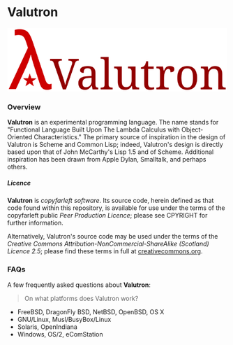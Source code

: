 # Valutron

![Valutron Logo](doc/Valutron.png)

### Overview

**Valutron** is an experimental programming language. The name stands for
"Functional Language Built Upon The Lambda Calculus with Object-Oriented
Characteristics." The primary source of inspiration in the design of Valutron
is Scheme and Common Lisp; indeed, Valutron's design is directly based upon
that of John McCarthy's Lisp 1.5 and of Scheme. Additional inspiration has been
drawn from Apple Dylan, Smalltalk, and perhaps others.

##### Licence

**Valutron** is *copyfarleft software*. Its source code, herein defined as that
code found within this repository, is available for use under the terms of the
copyfarleft public *Peer Production Licence*; please see CPYRIGHT for further 
information.

Alternatively, Valutron's source code may be used under the terms of the
*Creative Commons Attribution-NonCommercial-ShareAlike (Scotland) Licence 2.5*;
please find these terms in full at
[creativecommons.org](https://creativecommons.org/licenses/by-nc-sa/2.5/scotland/legalcode).

### FAQs

A few frequently asked questions about **Valutron**:

> On what platforms does Valutron work?

 * FreeBSD, DragonFly BSD, NetBSD, OpenBSD, OS X
 * GNU/Linux, Musl/BusyBox/Linux
 * Solaris, OpenIndiana
 * Windows, OS/2, eComStation
